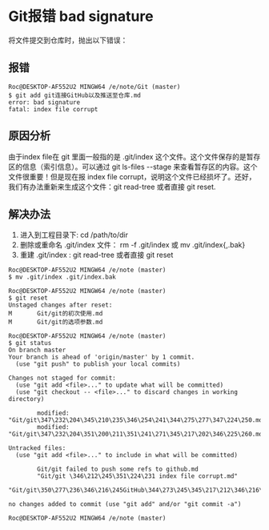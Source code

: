 # Git报错 bad signature

将文件提交到仓库时，抛出以下错误：

## 报错

```dos
Roc@DESKTOP-AF552U2 MINGW64 /e/note/Git (master)
$ git add git连接GitHub以及推送至仓库.md
error: bad signature
fatal: index file corrupt
```

## 原因分析

由于index file在 git 里面一般指的是 .git/index 这个文件。这个文件保存的是暂存区的信息（索引信息）。可以通过 git ls-files --stage 来查看暂存区的内容。这个文件很重要！但是现在报 index file corrupt，说明这个文件已经损坏了。还好，我们有办法重新来生成这个文件：git read-tree 或者直接 git reset.

## 解决办法

1. 进入到工程目录下: cd /path/to/dir
2. 删除或重命名 .git/index 文件： rm -f .git/index 或 mv .git/index{,.bak}
3. 重建 .git/index : git read-tree 或者直接 git reset

```dos
Roc@DESKTOP-AF552U2 MINGW64 /e/note (master)
$ mv .git/index .git/index.bak

Roc@DESKTOP-AF552U2 MINGW64 /e/note (master)
$ git reset
Unstaged changes after reset:
M       Git/git的初次使用.md
M       Git/git的选项参数.md

Roc@DESKTOP-AF552U2 MINGW64 /e/note (master)
$ git status
On branch master
Your branch is ahead of 'origin/master' by 1 commit.
  (use "git push" to publish your local commits)

Changes not staged for commit:
  (use "git add <file>..." to update what will be committed)
  (use "git checkout -- <file>..." to discard changes in working directory)

        modified:   "Git/git\347\232\204\345\210\235\346\254\241\344\275\277\347\224\250.md"
        modified:   "Git/git\347\232\204\351\200\211\351\241\271\345\217\202\346\225\260.md"

Untracked files:
  (use "git add <file>..." to include in what will be committed)

        Git/git failed to push some refs to github.md
        "Git/git \346\212\245\351\224\231 index file corrupt.md"
        "Git/git\350\277\236\346\216\245GitHub\344\273\245\345\217\212\346\216\250\351\200\201\350\207\263\344\273\223\345\272\223.md"

no changes added to commit (use "git add" and/or "git commit -a")

Roc@DESKTOP-AF552U2 MINGW64 /e/note (master)
```